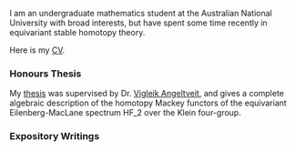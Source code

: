 I am an undergraduate mathematics student at the Australian National University with broad interests, but have spent some time recently in equivariant stable homotopy theory.

Here is my [CV](./CV.pdf).

### Honours Thesis

My [thesis](./thesis.pdf) was supervised by Dr. [Vigleik Angeltveit](./https://maths.anu.edu.au/people/academics/vigleik-angeltveit), and gives a complete algebraic description of the homotopy Mackey functors of the equivariant Eilenberg-MacLane spectrum HF_2 over the Klein four-group.

### Expository Writings

